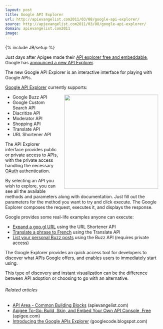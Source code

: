 ```yaml
---
layout: post
title: Google API Explorer
url: http://apievangelist.com2011/03/08/google-api-explorer/
source: http://apievangelist.com2011/03/08/google-api-explorer/
domain: apievangelist.com2011
image: 
---
```

{% include JB/setup %}
Just days after Apigee made their <a title="Apigee API Explorer" href="http://blog.apievangelist.com/2011/03/07/apigee-api-console-is-now-free-for-everyone-to-use/">API explorer free and embeddable</a>, Google has <a title="Google API Explorer" href="http://googlecode.blogspot.com/2011/03/introducing-google-apis-explorer.html">announced a new API Explorer</a>.<p></p>
The new Google API Explorer is an interactive interface for playing with Google APIs.<p></p>
<a title="Google API Explorer" href="https://code.google.com/apis/explorer/">Google API Explorer</a> currently supports:<a href="http://4.bp.blogspot.com/-PidOKEWFRR8/TXE0FTOPL8I/AAAAAAAAAJA/zZlx-KoWeXw/s400/2011-03-04-google_apis_explorer.jpg"><img style="padding: 15px;" src="http://4.bp.blogspot.com/-PidOKEWFRR8/TXE0FTOPL8I/AAAAAAAAAJA/zZlx-KoWeXw/s400/2011-03-04-google_apis_explorer.jpg" alt="" width="300" align="right" /></a>
<ul class="mainlist">
	<li>Google Buzz API</li>
	<li>Google Custom Search API</li>
	<li>Diacritize API</li>
	<li>Moderator API</li>
	<li>Shopping API</li>
	<li>Translate API</li>
	<li>URL Shortener API</li>
</ul>
The API Explorer interface provides public or private access to APIs, with the private access handling the necessary <a class="zem_slink" title="OAuth" rel="homepage" href="http://oauth.net">OAuth</a> authentication.<p></p>
By selecting an API you wish to explore, you can see all the available methods and parameters along with documentation. Just fill out the parameters for the method you want to try and click execute.  The Google Explorer composes the request, executes it, and displays the response.<p></p>
Google provides some real-life examples anyone can execute:
<ul class="mainlist">
	<li><a title="Expand a goog.gl URL" href="https://code.google.com/apis/explorer/#_s=urlshortener&amp;_v=v1&amp;_m=url.get&amp;shortUrl=http://goo.gl/jN3IJ">Expand a goo.gl URL</a> using the URL Shortener API</li>
	<li><a title="Translate a phrase to French" href="https://code.google.com/apis/explorer/#_s=translate&amp;_v=v2&amp;_m=translations.list&amp;q=APIs%20explorer%20is%20awesome!&amp;target=fr&amp;source=en">Translate a phrase to French</a> using the Translate API</li>
	<li><a title="List Personal Buzz Posts" href="List your personal Buzz posts">List your personal Buzz posts</a> using the Buzz API (requires private access)</li>
</ul>
The Google Explorer provides an quick access tool for developers to discover what APIs Google offers, and enables users to immediately start using.<p></p>
This type of discovery and instant visualization can be the difference between API adoption or choosing to go with an alternative.
<h6 class="zemanta-related-title" style="font-size: 1em;">Related articles</h6>
<ul class="zemanta-article-ul">
	<li class="zemanta-article-ul-li"><a href="http://blog.apievangelist.com/2011/03/07/api-area-common-building-blocks/">API Area - Common Building Blocks</a> (apievangelist.com)</li>
	<li class="zemanta-article-ul-li"><a href="http://blog.apigee.com/detail/apigee_to_go/">Apigee To-Go: Build, Skin, and Embed Your Own API Console, Free</a> (apigee.com)</li>
	<li class="zemanta-article-ul-li"><a href="http://googlecode.blogspot.com/2011/03/introducing-google-apis-explorer.html">Introducing the Google APIs Explorer</a> (googlecode.blogspot.com)</li>
</ul>

